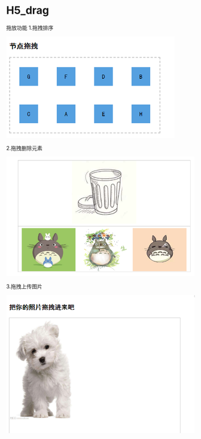 # H5_drag
拖放功能
1.拖拽排序

![image](https://github.com/iosersUser/H5_drag/blob/master/img/%E8%8A%82%E7%82%B9%E6%8B%96%E6%8B%BD.png)

2.拖拽删除元素

![image](https://github.com/iosersUser/H5_drag/blob/master/img/%E6%8B%96%E6%8B%BD%E5%88%A0%E9%99%A4.png)

3.拖拽上传图片

![image](https://github.com/iosersUser/H5_drag/blob/master/img/%E6%8B%96%E6%8B%BD%E4%B8%8A%E4%BC%A0.png)

